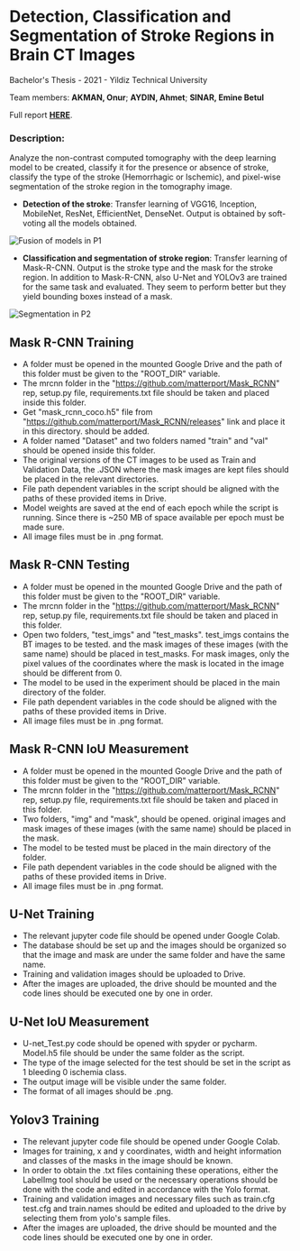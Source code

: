 # Detection, Classification and Segmentation of Stroke Regions in Brain CT Images

Bachelor's Thesis - 2021 - Yildiz Technical University

Team members: **AKMAN, Onur**; **AYDIN, Ahmet**; **SINAR, Emine Betul**

Full report **[HERE](https://github.com/aonurakman/Stroke-Detection-n-Segmentation/blob/d046383654f4e6b97ad4dbb893ce0f26149a3cd9/Doc/Report.pdf)**.

### Description:
Analyze the non-contrast computed tomography with the deep learning model to be created, classify it for the presence or absence of stroke, classify the type of the stroke (Hemorrhagic or Ischemic), and pixel-wise segmentation of the stroke region in the tomography image.

* **Detection of the stroke**: Transfer learning of VGG16, Inception, MobileNet, ResNet, EfficientNet, DenseNet. Output is obtained by soft-voting all the models obtained.

![Fusion of models in P1](https://i.hizliresim.com/59zgai2.PNG)

* **Classification and segmentation of stroke region**: Transfer learning of Mask-R-CNN. Output is the stroke type and the mask for the stroke region. In addition to Mask-R-CNN, also U-Net and YOLOv3 are trained for the same task and evaluated. They seem to perform better but they yield bounding boxes instead of a mask.

![Segmentation in P2](https://i.hizliresim.com/derossa.PNG)



## Mask R-CNN Training

* A folder must be opened in the mounted Google Drive and the path of this folder must be given to the "ROOT_DIR" variable.
* The mrcnn folder in the "https://github.com/matterport/Mask_RCNN" rep, setup.py file, requirements.txt file
	should be taken and placed inside this folder.
* Get "mask_rcnn_coco.h5" file from "https://github.com/matterport/Mask_RCNN/releases" link and place it in this directory. 
	should be added.
* A folder named "Dataset" and two folders named "train" and "val" should be opened inside this folder.
* The original versions of the CT images to be used as Train and Validation Data, the .JSON where the mask images are kept
	files should be placed in the relevant directories.
* File path dependent variables in the script should be aligned with the paths of these provided items in Drive.
* Model weights are saved at the end of each epoch while the script is running. Since there is ~250 MB of space available per epoch
	must be made sure.
* All image files must be in .png format.


## Mask R-CNN Testing

* A folder must be opened in the mounted Google Drive and the path of this folder must be given to the "ROOT_DIR" variable.
* The mrcnn folder in the "https://github.com/matterport/Mask_RCNN" rep, setup.py file, requirements.txt file
	should be taken and placed in this folder.
* Open two folders, "test_imgs" and "test_masks". test_imgs contains the BT images to be tested.
	and the mask images of these images (with the same name) should be placed in test_masks.
	For mask images, only the pixel values of the coordinates where the mask is located in the image should be different from 0.
* The model to be used in the experiment should be placed in the main directory of the folder.
* File path dependent variables in the code should be aligned with the paths of these provided items in Drive.
* All image files must be in .png format.


## Mask R-CNN IoU Measurement

* A folder must be opened in the mounted Google Drive and the path of this folder must be given to the "ROOT_DIR" variable.
* The mrcnn folder in the "https://github.com/matterport/Mask_RCNN" rep, setup.py file, requirements.txt file
	should be taken and placed in this folder.
* Two folders, "img" and "mask", should be opened.
	original images and mask images of these images (with the same name) should be placed in the mask.
* The model to be tested must be placed in the main directory of the folder.
* File path dependent variables in the code should be aligned with the paths of these provided items in Drive.
* All image files must be in .png format.


## U-Net Training
* The relevant jupyter code file should be opened under Google Colab.
* The database should be set up and the images should be organized so that the image and mask are under the same folder and have the same name.
* Training and validation images should be uploaded to Drive.
* After the images are uploaded, the drive should be mounted and the code lines should be executed one by one in order.


## U-Net IoU Measurement

* U-net_Test.py code should be opened with spyder or pycharm. Model.h5 file should be under the same folder as the script. 
* The type of the image selected for the test should be set in the script as 1 bleeding 0 ischemia class.
* The output image will be visible under the same folder.
* The format of all images should be .png.


## Yolov3 Training

* The relevant jupyter code file should be opened under Google Colab.
* Images for training, x and y coordinates, width and height information and classes of the masks in the image should be known.
* In order to obtain the .txt files containing these operations, either the LabelImg tool should be used or the necessary operations should be done with the code and edited in accordance with the Yolo format.
* Training and validation images and necessary files such as train.cfg test.cfg and train.names should be edited and uploaded to the drive by selecting them from yolo's sample files.
* After the images are uploaded, the drive should be mounted and the code lines should be executed one by one in order.
